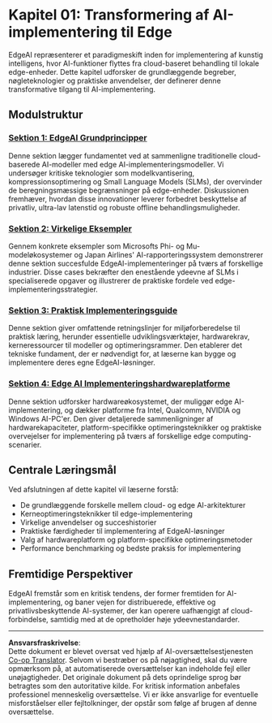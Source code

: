 <!--
CO_OP_TRANSLATOR_METADATA:
{
  "original_hash": "ddfe62b8e130979b7034bc6fbb7d510c",
  "translation_date": "2025-09-18T10:02:58+00:00",
  "source_file": "Module01/README.md",
  "language_code": "da"
}
-->
# Kapitel 01: Transformering af AI-implementering til Edge

EdgeAI repræsenterer et paradigmeskift inden for implementering af kunstig intelligens, hvor AI-funktioner flyttes fra cloud-baseret behandling til lokale edge-enheder. Dette kapitel udforsker de grundlæggende begreber, nøgleteknologier og praktiske anvendelser, der definerer denne transformative tilgang til AI-implementering.

## Modulstruktur

### [Sektion 1: EdgeAI Grundprincipper](./01.EdgeAIFundamentals.md)
Denne sektion lægger fundamentet ved at sammenligne traditionelle cloud-baserede AI-modeller med edge AI-implementeringsmodeller. Vi undersøger kritiske teknologier som modelkvantisering, kompressionsoptimering og Small Language Models (SLMs), der overvinder de beregningsmæssige begrænsninger på edge-enheder. Diskussionen fremhæver, hvordan disse innovationer leverer forbedret beskyttelse af privatliv, ultra-lav latenstid og robuste offline behandlingsmuligheder.

### [Sektion 2: Virkelige Eksempler](./02.RealWorldCaseStudies.md)
Gennem konkrete eksempler som Microsofts Phi- og Mu-modeløkosystemer og Japan Airlines' AI-rapporteringssystem demonstrerer denne sektion succesfulde EdgeAI-implementeringer på tværs af forskellige industrier. Disse cases bekræfter den enestående ydeevne af SLMs i specialiserede opgaver og illustrerer de praktiske fordele ved edge-implementeringsstrategier.

### [Sektion 3: Praktisk Implementeringsguide](./03.PracticalImplementationGuide.md)
Denne sektion giver omfattende retningslinjer for miljøforberedelse til praktisk læring, herunder essentielle udviklingsværktøjer, hardwarekrav, kerneressourcer til modeller og optimeringsrammer. Den etablerer det tekniske fundament, der er nødvendigt for, at læserne kan bygge og implementere deres egne EdgeAI-løsninger.

### [Sektion 4: Edge AI Implementeringshardwareplatforme](./04.EdgeDeployment.md)
Denne sektion udforsker hardwareøkosystemet, der muliggør edge AI-implementering, og dækker platforme fra Intel, Qualcomm, NVIDIA og Windows AI-PC'er. Den giver detaljerede sammenligninger af hardwarekapaciteter, platform-specifikke optimeringsteknikker og praktiske overvejelser for implementering på tværs af forskellige edge computing-scenarier.

## Centrale Læringsmål

Ved afslutningen af dette kapitel vil læserne forstå:
- De grundlæggende forskelle mellem cloud- og edge AI-arkitekturer
- Kerneoptimeringsteknikker til edge-implementering
- Virkelige anvendelser og succeshistorier
- Praktiske færdigheder til implementering af EdgeAI-løsninger
- Valg af hardwareplatform og platform-specifikke optimeringsmetoder
- Performance benchmarking og bedste praksis for implementering

## Fremtidige Perspektiver

EdgeAI fremstår som en kritisk tendens, der former fremtiden for AI-implementering, og baner vejen for distribuerede, effektive og privatlivsbeskyttende AI-systemer, der kan operere uafhængigt af cloud-forbindelse, samtidig med at de opretholder høje ydeevnestandarder.

---

**Ansvarsfraskrivelse**:  
Dette dokument er blevet oversat ved hjælp af AI-oversættelsestjenesten [Co-op Translator](https://github.com/Azure/co-op-translator). Selvom vi bestræber os på nøjagtighed, skal du være opmærksom på, at automatiserede oversættelser kan indeholde fejl eller unøjagtigheder. Det originale dokument på dets oprindelige sprog bør betragtes som den autoritative kilde. For kritisk information anbefales professionel menneskelig oversættelse. Vi er ikke ansvarlige for eventuelle misforståelser eller fejltolkninger, der opstår som følge af brugen af denne oversættelse.